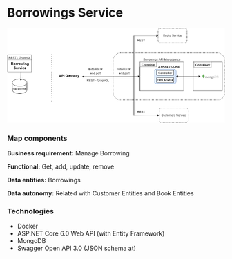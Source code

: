 # Borrowings Service

![schema](img/borrowings.png)

### Map components

**Business requirement:**  Manage Borrowing

**Functional:**  Get, add, update, remove

**Data entities:** Borrowings

**Data autonomy:** Related with Customer Entities and Book Entities

### Technologies

* Docker
* ASP.NET Core 6.0 Web API (with Entity Framework)
* MongoDB
* Swagger Open API 3.0 (JSON schema at)
